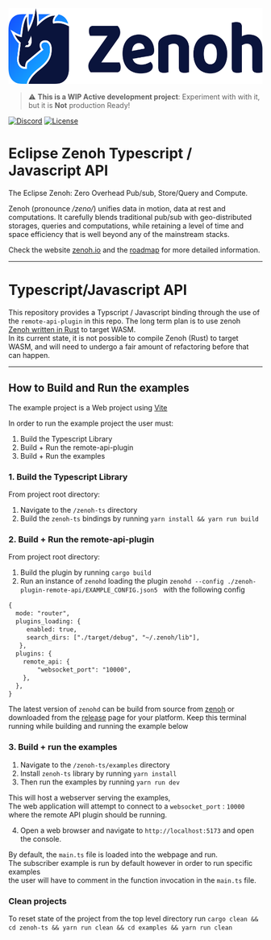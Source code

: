 <img src="https://raw.githubusercontent.com/eclipse-zenoh/zenoh/master/zenoh-dragon.png" height="150">

> :warning: **This is a WIP Active development project**: Experiment with with it, but it is **Not** production Ready!

[![Discord](https://img.shields.io/badge/chat-on%20discord-blue)](https://discord.gg/2GJ958VuHs)
[![License](https://img.shields.io/badge/License-Apache%202.0-blue.svg)](https://opensource.org/licenses/Apache-2.0)

# Eclipse Zenoh Typescript / Javascript API

The Eclipse Zenoh: Zero Overhead Pub/sub, Store/Query and Compute.

Zenoh (pronounce _/zeno/_) unifies data in motion, data at rest and computations. It carefully blends traditional pub/sub with geo-distributed storages, queries and computations, while retaining a level of time and space efficiency that is well beyond any of the mainstream stacks.

Check the website [zenoh.io](http://zenoh.io) and the [roadmap](https://github.com/eclipse-zenoh/roadmap) for more detailed information.

---

# Typescript/Javascript API

This repository provides a Typscript / Javascript binding through the use of the `remote-api-plugin` in this repo. 
The long term plan is to use zenoh [Zenoh written in Rust](https://github.com/eclipse-zenoh/zenoh) to target WASM.  
In its current state, it is not possible to compile Zenoh (Rust) to target WASM, and will need to undergo a fair amount of refactoring before that can happen.

---

## How to Build and Run the examples

The example project is a Web project using [Vite](https://vite.dev/)

In order to run the example project the user must: 
1. Build the Typescript Library
2. Build + Run the remote-api-plugin  
3. Build + Run the examples


### 1. Build the Typescript Library  
From project root directory:  
1. Navigate to the `/zenoh-ts` directory  
2. Build the `zenoh-ts` bindings by running `yarn install && yarn run build`  

### 2. Build + Run the remote-api-plugin  
From project root directory:  
1. Build the plugin by running `cargo build`  
2. Run an instance of `zenohd` loading the plugin `zenohd --config ./zenoh-plugin-remote-api/EXAMPLE_CONFIG.json5 `  with the following config

```json5
{
  mode: "router",
  plugins_loading: {
     enabled: true,
     search_dirs: ["./target/debug", "~/.zenoh/lib"],
   },
  plugins: {
    remote_api: {
        "websocket_port": "10000",
    },
  },
}
```
The latest version of `zenohd` can be build from source from [zenoh](https://github.com/eclipse-zenoh/zenoh/)
or downloaded from the [release](https://github.com/eclipse-zenoh/zenoh/releases) page for your platform.
Keep this terminal running while building and running the example below

### 3. Build + run the examples

1. Navigate to the `/zenoh-ts/examples` directory
2. Install `zenoh-ts` library by running `yarn install` 
3. Then run the examples by running `yarn run dev`

This will host a webserver serving the examples,  
The web application will attempt to connect to a `websocket_port` : `10000`  
where the remote API plugin should be running.  

4. Open a web browser and navigate to `http://localhost:5173` and open the console. 

By default, the `main.ts` file is loaded into the webpage and run.  
The subscriber example is run by default however in order to run specific examples  
the user will have to comment in the function invocation in the `main.ts` file. 


### Clean projects

To reset state of the project from the top level directory run 
`cargo clean && cd zenoh-ts && yarn run clean && cd examples && yarn run clean`
